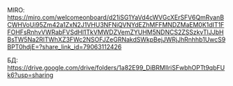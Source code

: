 MIRO: https://miro.com/welcomeonboard/d21iSG1YaVd4cWVGcXErSFV6QmRyanBCWHVoUi95Zm42a1ZxN2J1VHU3NFNiQVNYdEZhMFFMNDZMaEM0K1dIT1FFOHFsRnhvVWRabFVSdHl1TkVMWDZVemZYUHM5NDNCS2ZSSzkvTlJJbHBsTW5Na2RlTWhXZ3FWc2NSOFJZeGRNakdSWkpBejJWRjJhRnhhb1UwcS9BPT0hdjE=?share_link_id=79063112426

БД: https://drive.google.com/drive/folders/1a82E99_DiBRMllriSFwbhOPTt9qbFUk6?usp=sharing
